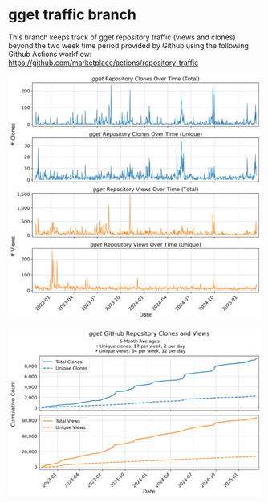 # gget traffic branch
This branch keeps track of gget repository traffic (views and clones) beyond the two week time period provided by Github using the following Github Actions workflow: https://github.com/marketplace/actions/repository-traffic

![image](plots/gget_clones_views.png)
  
![image](plots/gget_cumulative_clones_views.png)
